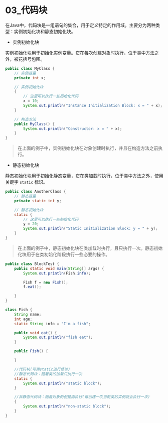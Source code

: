 # 03_代码块

在Java中，代码块是一组语句的集合，用于定义特定的作用域。主要分为两种类型：实例初始化块和静态初始化块。

- 实例初始化块

实例初始化块用于初始化实例变量。它在每次创建对象时执行，位于类中方法之外，被花括号包围。

```java
public class MyClass {
    // 实例变量
    private int x;

    // 实例初始化块
    {
        // 这里可以执行一些初始化代码
        x = 10;
        System.out.println("Instance Initialization Block: x = " + x);
    }

    // 构造方法
    public MyClass() {
        System.out.println("Constructor: x = " + x);
    }
}
```

> 在上面的例子中，实例初始化块在对象创建时执行，并且在构造方法之前执行。

- 静态初始化块

静态初始化块用于初始化静态变量，它在类加载时执行，位于类中方法之外，使用关键字 `static` 标识。

```java
public class AnotherClass {
    // 静态变量
    private static int y;

    // 静态初始化块
    static {
        // 这里可以执行一些初始化代码
        y = 20;
        System.out.println("Static Initialization Block: y = " + y);
    }
}
```

> 在上面的例子中，静态初始化块在类加载时执行，且只执行一次。静态初始化块用于在类初始化阶段执行一些必要的操作。

```java
public class BlockTest {
    public static void main(String[] args) {
        System.out.println(Fish.info);

        Fish f = new Fish();
        f.eat();

    }
}

class Fish {
    String name;
    int age;
    static String info = "I'm a fish";

    public void eat() {
        System.out.println("fish eat");
    }

    public Fish() {

    }

    //代码块(可用static进行修饰)
    //静态代码块：随着类的加载只执行一次
    static {
        System.out.println("static block");
    }

    //非静态代码块：随着对象的创建而执行(每创建一次当前类的实例就会执行一次)
    {
        System.out.println("non-static block");
    }
}
```

